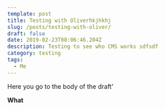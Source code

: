 ```yaml
---
template: post
title: Testing with Oliverhkjhkhj
slug: /posts/testing-with-oliver/
draft: false
date: 2019-02-23T08:06:46.204Z
description: Testing to see who CMS works sdfsdf
category: testing
tags:
  - Me
---
```

Here you go to the body of the draft'

**What**
